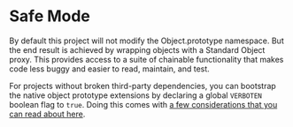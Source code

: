 # Safe Mode

By default this project will not modify the Object.prototype namespace.  But the end result is achieved by wrapping objects with a Standard Object proxy.  This provides access to a suite of chainable functionality that makes code less buggy and easier to read, maintain, and test.

For projects without broken third-party dependencies, you can bootstrap the native object prototype extensions by declaring a global `VERBOTEN` boolean flag to `true`.  Doing this comes with [a few considerations that you can read about here](docs/verboten).
